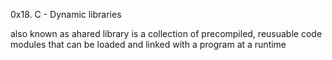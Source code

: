 0x18. C - Dynamic libraries

also known as ahared library is a collection of precompiled, reusuable code modules that can be loaded and linked with a program at a runtime
